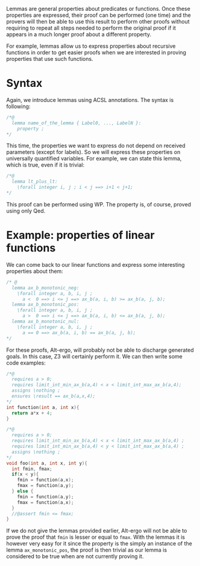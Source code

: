 Lemmas are general properties about predicates or functions. Once these
properties are expressed, their proof can be performed (one time) and the
provers will then be able to use this result to perform other proofs without
requiring to repeat all steps needed to perform the original proof if
it appears in a much longer proof about a different property.

For example, lemmas allow us to express properties about recursive functions
in order to get easier proofs when we are interested in proving properties
that use such functions.

# Syntax

Again, we introduce lemmas using ACSL annotations. The syntax is following:

```c
/*@
  lemma name_of_the_lemma { Label0, ..., LabelN }:
    property ;
*/
```

This time, the properties we want to express do not depend on received
parameters (except for labels). So we will express these properties on
universally quantified variables. For example, we can state this lemma,
which is true, even if it is trivial:


```c
/*@
  lemma lt_plus_lt:
    \forall integer i, j ; i < j ==> i+1 < j+1;
*/
```

This proof can be performed using WP. The property is, of course, proved
using only Qed.

# Example: properties of linear functions

We can come back to our linear functions and express some interesting
properties about them:

```c
/* @
  lemma ax_b_monotonic_neg:
    \forall integer a, b, i, j ;
      a <  0 ==> i <= j ==> ax_b(a, i, b) >= ax_b(a, j, b);
  lemma ax_b_monotonic_pos:
    \forall integer a, b, i, j ;
      a >  0 ==> i <= j ==> ax_b(a, i, b) <= ax_b(a, j, b);
  lemma ax_b_monotonic_nul:
    \forall integer a, b, i, j ;
      a == 0 ==> ax_b(a, i, b) == ax_b(a, j, b);
*/
```

For these proofs, Alt-ergo, will probably not be able to discharge generated
goals. In this case, Z3 will certainly perform it. We can then write some
code examples:

```c
/*@
  requires a > 0;
  requires limit_int_min_ax_b(a,4) < x < limit_int_max_ax_b(a,4);
  assigns \nothing ;
  ensures \result == ax_b(a,x,4);
*/
int function(int a, int x){
  return a*x + 4;
}

/*@ 
  requires a > 0;
  requires limit_int_min_ax_b(a,4) < x < limit_int_max_ax_b(a,4) ;
  requires limit_int_min_ax_b(a,4) < y < limit_int_max_ax_b(a,4) ;
  assigns \nothing ;
*/
void foo(int a, int x, int y){
  int fmin, fmax;
  if(x < y){
    fmin = function(a,x);
    fmax = function(a,y);
  } else {
    fmin = function(a,y);
    fmax = function(a,x);
  }
  //@assert fmin <= fmax;
}
```

If we do not give the lemmas provided earlier, Alt-ergo will not be able to prove
the proof that `fmin` is lesser or equal to `fmax`. With the lemmas it is however
very easy for it since the property is the simply an instance of the lemma
`ax_monotonic_pos`, the proof is then trivial as our lemma is considered to be
true when are not currently proving it.

